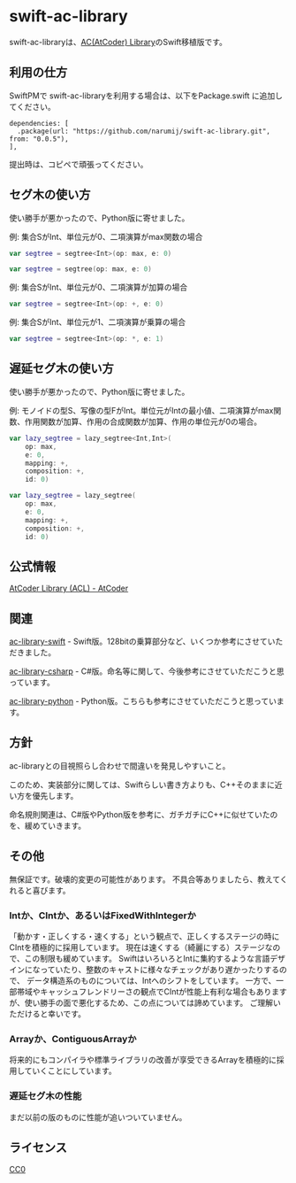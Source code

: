 # swift-ac-library

swift-ac-libraryは、[AC(AtCoder) Library][ac-library]のSwift移植版です。

## 利用の仕方

SwiftPMで swift-ac-libraryを利用する場合は、以下をPackage.swift に追加してください。

```
dependencies: [
  .package(url: "https://github.com/narumij/swift-ac-library.git", from: "0.0.5"),
],
```

提出時は、コピペで頑張ってください。

## セグ木の使い方

使い勝手が悪かったので、Python版に寄せました。

例: 集合SがInt、単位元が0、二項演算がmax関数の場合
```swift
var segtree = segtree<Int>(op: max, e: 0)
```

```swift
var segtree = segtree(op: max, e: 0)
```

例: 集合SがInt、単位元が0、二項演算が加算の場合
```swift
var segtree = segtree<Int>(op: +, e: 0)
```

例: 集合SがInt、単位元が1、二項演算が乗算の場合
```swift
var segtree = segtree<Int>(op: *, e: 1)
```

## 遅延セグ木の使い方

使い勝手が悪かったので、Python版に寄せました。

例: モノイドの型S、写像の型FがInt。単位元がIntの最小値、二項演算がmax関数、作用関数が加算、作用の合成関数が加算、作用の単位元が0の場合。
```swift
var lazy_segtree = lazy_segtree<Int,Int>(
    op: max,
    e: 0,
    mapping: +,
    composition: +,
    id: 0)
```

```swift
var lazy_segtree = lazy_segtree(
    op: max,
    e: 0,
    mapping: +,
    composition: +,
    id: 0)
```

## 公式情報

[AtCoder Library (ACL) - AtCoder][acl]

## 関連

[ac-library-swift] - Swift版。128bitの乗算部分など、いくつか参考にさせていただきました。

[ac-library-csharp] - C#版。命名等に関して、今後参考にさせていただこうと思っています。

[ac-library-python] - Python版。こちらも参考にさせていただこうと思っています。

## 方針

ac-libraryとの目視照らし合わせで間違いを発見しやすいこと。

このため、実装部分に関しては、Swiftらしい書き方よりも、C++そのままに近い方を優先します。

命名規則関連は、C#版やPython版を参考に、ガチガチにC++に似せていたのを、緩めていきます。

## その他

無保証です。破壊的変更の可能性があります。
不具合等ありましたら、教えてくれると喜びます。

### Intか、CIntか、あるいはFixedWithIntegerか

「動かす・正しくする・速くする」という観点で、正しくするステージの時にCIntを積極的に採用しています。
現在は速くする（綺麗にする）ステージなので、この制限も緩めています。
SwiftはいろいろとIntに集約するような言語デザインになっていたり、整数のキャストに様々なチェックがあり遅かったりするので、
データ構造系のものについては、Intへのシフトをしています。
一方で、一部帯域やキャッシュフレンドリーさの観点でCIntが性能上有利な場合もありますが、使い勝手の面で悪化するため、この点については諦めています。
ご理解いただけると幸いです。

### Arrayか、ContiguousArrayか

将来的にもコンパイラや標準ライブラリの改善が享受できるArrayを積極的に採用していくことにしています。

### 遅延セグ木の性能

まだ以前の版のものに性能が追いついていません。

## ライセンス

[CC0]

[acl]: https://atcoder.jp/posts/517

[ac-library]: https://github.com/atcoder/ac-library

[ac-library-swift]: https://github.com/kyomuei/ac-library-swift

[ac-library-python]: https://github.com/not522/ac-library-python

[ac-library-csharp]: https://github.com/kzrnm/ac-library-csharp

[CC0]: https://creativecommons.org/public-domain/cc0/


